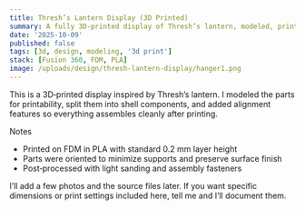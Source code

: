 ```yaml
---
title: Thresh’s Lantern Display (3D Printed)
summary: A fully 3D‑printed display of Thresh’s lantern, modeled, printed, and assembled as a desk piece.
date: '2025-10-09'
published: false
tags: [3d, design, modeling, '3d print']
stack: [Fusion 360, FDM, PLA]
image: /uploads/design/thresh-lantern-display/hanger1.png
---
```

This is a 3D‑printed display inspired by Thresh’s lantern. I modeled the parts for printability, split them into shell components, and added alignment features so everything assembles cleanly after printing. 

Notes
- Printed on FDM in PLA with standard 0.2 mm layer height
- Parts were oriented to minimize supports and preserve surface finish
- Post‑processed with light sanding and assembly fasteners

I’ll add a few photos and the source files later. If you want specific dimensions or print settings included here, tell me and I’ll document them.
